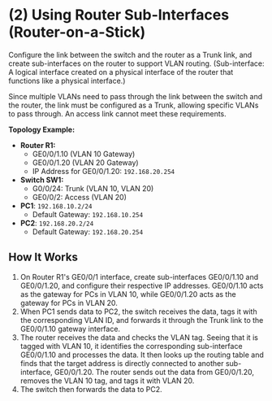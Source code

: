 # (2) Using Router Sub-Interfaces (Router-on-a-Stick)

Configure the link between the switch and the router as a Trunk link, and create sub-interfaces on the router to support VLAN routing. (Sub-interface: A logical interface created on a physical interface of the router that functions like a physical interface.)

Since multiple VLANs need to pass through the link between the switch and the router, the link must be configured as a Trunk, allowing specific VLANs to pass through. An access link cannot meet these requirements.

**Topology Example:**

- **Router R1:**
  - GE0/0/1.10 (VLAN 10 Gateway)
  - GE0/0/1.20 (VLAN 20 Gateway)
  - IP Address for GE0/0/1.20: `192.168.20.254`
- **Switch SW1:**
  - G0/0/24: Trunk (VLAN 10, VLAN 20)
  - GE0/0/2: Access (VLAN 20)
- **PC1**: `192.168.10.2/24`
  - Default Gateway: `192.168.10.254`
- **PC2**: `192.168.20.2/24`
  - Default Gateway: `192.168.20.254`

## How It Works

1. On Router R1's GE0/0/1 interface, create sub-interfaces GE0/0/1.10 and GE0/0/1.20, and configure their respective IP addresses. GE0/0/1.10 acts as the gateway for PCs in VLAN 10, while GE0/0/1.20 acts as the gateway for PCs in VLAN 20.
2. When PC1 sends data to PC2, the switch receives the data, tags it with the corresponding VLAN ID, and forwards it through the Trunk link to the GE0/0/1.10 gateway interface.
3. The router receives the data and checks the VLAN tag. Seeing that it is tagged with VLAN 10, it identifies the corresponding sub-interface GE0/0/1.10 and processes the data. It then looks up the routing table and finds that the target address is directly connected to another sub-interface, GE0/0/1.20. The router sends out the data from GE0/0/1.20, removes the VLAN 10 tag, and tags it with VLAN 20.
4. The switch then forwards the data to PC2.

